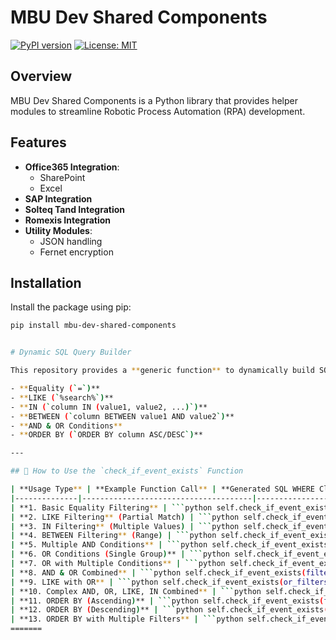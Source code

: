 # MBU Dev Shared Components

[![PyPI version](https://badge.fury.io/py/mbu-dev-shared-components.svg)](https://badge.fury.io/py/mbu-dev-shared-components)
[![License: MIT](https://img.shields.io/badge/License-MIT-yellow.svg)](https://opensource.org/licenses/MIT)

## Overview

MBU Dev Shared Components is a Python library that provides helper modules to streamline Robotic Process Automation (RPA) development.

## Features

- **Office365 Integration**:
  - SharePoint
  - Excel
- **SAP Integration**
- **Solteq Tand Integration**
- **Romexis Integration**
- **Utility Modules**:
  - JSON handling
  - Fernet encryption

## Installation

Install the package using pip:

```bash
pip install mbu-dev-shared-components


# Dynamic SQL Query Builder

This repository provides a **generic function** to dynamically build SQL `WHERE` clauses using filters. It supports:

- **Equality (`=`)**  
- **LIKE (`%search%`)**  
- **IN (`column IN (value1, value2, ...)`)**  
- **BETWEEN (`column BETWEEN value1 AND value2`)**  
- **AND & OR Conditions**  
- **ORDER BY (`ORDER BY column ASC/DESC`)**  

---

## 📌 How to Use the `check_if_event_exists` Function

| **Usage Type** | **Example Function Call** | **Generated SQL WHERE Clause** |
|--------------|--------------------------------------|--------------------------------------------|
| **1. Basic Equality Filtering** | ```python self.check_if_event_exists(filters={"p.cpr": "123456-7890", "e.event_name": "Some Clinic"}) ``` | `WHERE 1=1 AND p.cpr = ? AND e.event_name = ?` |
| **2. LIKE Filtering** (Partial Match) | ```python self.check_if_event_exists(filters={"e.event_name": "%Clinic%"}) ``` | `WHERE 1=1 AND e.event_name LIKE ?` |
| **3. IN Filtering** (Multiple Values) | ```python self.check_if_event_exists(filters={"e.event_message": ["Scheduled", "Pending"]}) ``` | `WHERE 1=1 AND e.event_message IN (?, ?)` |
| **4. BETWEEN Filtering** (Range) | ```python self.check_if_event_exists(filters={"e.eventTriggerDate": ("2024-01-01", "2024-12-31")}) ``` | `WHERE 1=1 AND e.eventTriggerDate BETWEEN ? AND ?` |
| **5. Multiple AND Conditions** | ```python self.check_if_event_exists(filters={"p.cpr": "123456-7890", "e.event_message": "Scheduled", "e.archived": 0}) ``` | `WHERE 1=1 AND p.cpr = ? AND e.event_message = ? AND e.archived = ?` |
| **6. OR Conditions (Single Group)** | ```python self.check_if_event_exists(or_filters=[{"e.event_name": "Clinic A"}, {"e.event_name": "Clinic B"}]) ``` | `WHERE 1=1 AND (e.event_name = ? OR e.event_name = ?)` |
| **7. OR with Multiple Conditions** | ```python self.check_if_event_exists(or_filters=[{"e.event_name": "Clinic A", "e.event_message": "Scheduled"}, {"e.event_name": "Clinic B"}]) ``` | `WHERE 1=1 AND ((e.event_name = ? AND e.event_message = ?) OR (e.event_name = ?))` |
| **8. AND & OR Combined** | ```python self.check_if_event_exists(filters={"e.archived": 0}, or_filters=[{"e.event_name": "Clinic A"}, {"e.event_name": "Clinic B"}]) ``` | `WHERE 1=1 AND e.archived = ? AND (e.event_name = ? OR e.event_name = ?)` |
| **9. LIKE with OR** | ```python self.check_if_event_exists(or_filters=[{"e.event_message": "%Scheduled%"}, {"e.event_message": "%Pending%"}]) ``` | `WHERE 1=1 AND (e.event_message LIKE ? OR e.event_message LIKE ?)` |
| **10. Complex AND, OR, LIKE, IN Combined** | ```python self.check_if_event_exists(filters={"p.cpr": "123456-7890", "e.event_message": ["Scheduled", "Pending"]}, or_filters=[{"e.event_name": "%Hospital%"}, {"e.event_name": "%Clinic%"}]) ``` | `WHERE 1=1 AND p.cpr = ? AND e.event_message IN (?, ?) AND (e.event_name LIKE ? OR e.event_name LIKE ?)` |
| **11. ORDER BY (Ascending)** | ```python self.check_if_event_exists(filters={"p.cpr": "123456-7890"}, order_by="e.timestamp", order_direction="ASC") ``` | `WHERE 1=1 AND p.cpr = ? ORDER BY e.timestamp ASC` |
| **12. ORDER BY (Descending)** | ```python self.check_if_event_exists(filters={"p.cpr": "123456-7890"}, order_by="e.timestamp", order_direction="DESC") ``` | `WHERE 1=1 AND p.cpr = ? ORDER BY e.timestamp DESC` |
| **13. ORDER BY with Multiple Filters** | ```python self.check_if_event_exists(filters={"e.event_message": "Scheduled"}, order_by="e.eventTriggerDate", order_direction="DESC") ``` | `WHERE 1=1 AND e.event_message = ? ORDER BY e.eventTriggerDate DESC` |
=======
```
